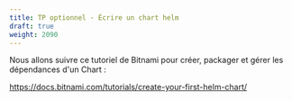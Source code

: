 ```yaml
---
title: TP optionnel - Écrire un chart helm
draft: true
weight: 2090
---
```


Nous allons suivre ce tutoriel de Bitnami pour créer, packager et gérer les dépendances d'un Chart :

https://docs.bitnami.com/tutorials/create-your-first-helm-chart/